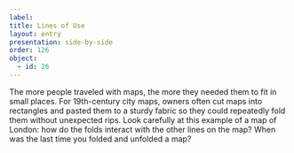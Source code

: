 ```yaml
---
label: 
title: Lines of Use
layout: entry
presentation: side-by-side
order: 126
object:
  - id: 26
---
```

The more people traveled with maps, the more they needed them to fit in small places. For 19th-century city maps, owners often cut maps into rectangles and pasted them to a sturdy fabric so they could repeatedly fold them without unexpected rips. Look carefully at this example of a map of London: how do the folds interact with the other lines on the map? When was the last time you folded and unfolded a map? 

